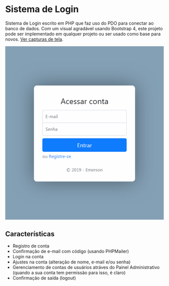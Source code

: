 # Sistema de Login
Sistema de Login escrito em PHP que faz uso do PDO para conectar ao banco de dados. Com um visual agradável usando Bootstrap 4, este projeto pode ser implementado em qualquer projeto ou ser usado como base para novos. [Ver capturas de tela](screenshots).

![Login](screenshots/login.png)

## Características
- Registro de conta
- Confirmação de e-mail com código (usando PHPMailer)
- Login na conta
- Ajustes na conta (alteração de nome, e-mail e/ou senha)
- Gerenciamento de contas de usuários atráves do Painel Administrativo (quando a sua conta tem permissão para isso, é claro)
- Confirmação de saída (logout)
